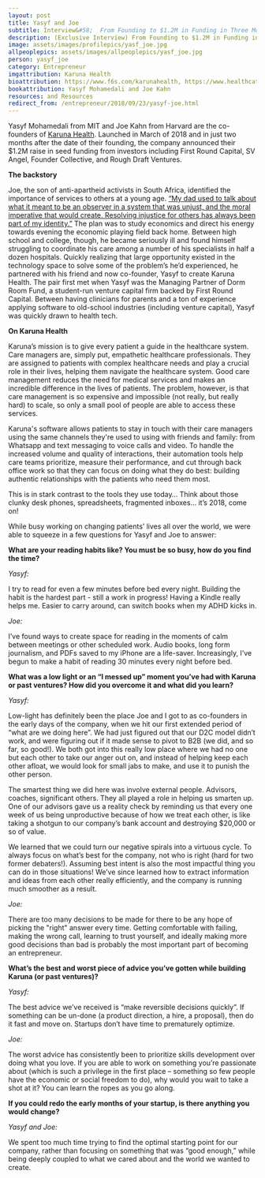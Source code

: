 ```yaml
---
layout: post
title: Yasyf and Joe
subtitle: Interview&#58;  From Founding to $1.2M in Funding in Three Months
description: (Exclusive Interview) From Founding to $1.2M in Funding in Three Months with Co-Founders of Karuna Health
image: assets/images/profilepics/yasf_joe.jpg
allpeoplepics: assets/images/allpeoplepics/yasf_joe.jpg
person: yasyf_joe
category: Entrepreneur
imgattribution: Karuna Health
bioattribution: https://www.f6s.com/karunahealth, https://www.healthcatalyst.com/three-must-haves-of-an-effective-care-management-system ,https://www.americaninno.com/boston/boston-startup/lost-in-the-healthcare-labyrinth-karuna-health-will-find-you-a-guide/, https://www.seas.harvard.edu/audiences/alumni/stories/2018/09/alumni-profile-joe-kahn-ab-18 
bookattribution: Yasyf Mohamedali and Joe Kahn  
resources: and Resources
redirect_from: /entrepreneur/2018/09/23/yasyf-joe.html
---
```


Yasyf Mohamedali from MIT and Joe Kahn from Harvard are the co-founders of <a href="https://www.meetkaruna.com/">Karuna Health</a>. Launched in March of 2018 and in just two months after the date of their founding, the company announced their $1.2M raise in seed funding from investors including First Round Capital, SV Angel, Founder Collective, and Rough Draft Ventures. 

 <b>The backstory</b>

 Joe, the son of anti-apartheid activists in South Africa, identified the importance of services to others at a young age. <a href="https://www.seas.harvard.edu/audiences/alumni/stories/2018/09/alumni-profile-joe-kahn-ab-18">“My dad used to talk about what it meant to be an observer in a system that was unjust, and the moral imperative that would create. Resolving injustice for others has always been part of my identity.”</a> The plan was to study economics and direct his energy towards evening the economic playing field back home. Between high school and college, though, he became seriously ill and found himself struggling to coordinate his care among a number of his specialists in half a dozen hospitals. Quickly realizing that large opportunity existed in the technology space to solve some of the problem’s he’d experienced, he partnered with his friend and now co-founder, Yasyf to create Karuna Health. The pair first met when Yasyf was the Managing Partner of Dorm Room Fund, a student-run venture capital firm backed by First Round Capital. Between having clinicians for parents and a ton of experience applying software to old-school industries (including venture capital), Yasyf was quickly drawn to health tech. 

 <b>On Karuna Health</b>

 Karuna’s mission is to give every patient a guide in the healthcare system. Care managers are, simply put, empathetic healthcare professionals. They are assigned to patients with complex healthcare needs and play a crucial role in their lives, helping them navigate the healthcare system. Good care management reduces the need for medical services and makes an incredible difference in the lives of patients. The problem, however, is that care management is so expensive and impossible (not really, but really hard) to scale, so only a small pool of people are able to access these services.

Karuna's software allows patients to stay in touch with their care managers using the same channels they're used to using with friends and family: from Whatsapp and text messaging to voice calls and video. To handle the increased volume and quality of interactions, their automation tools help care teams prioritize, measure their performance, and cut through back office work so that they can focus on doing what they do best: building authentic relationships with the patients who need them most.

This is in stark contrast to the tools they use today… Think about those clunky desk phones, spreadsheets, fragmented inboxes… it’s 2018, come on!

While busy working on changing patients’ lives all over the world, we were able to squeeze in a few questions for Yasyf and Joe to answer:

 <b>What are your reading habits like? You must be so busy, how do you find the time?</b>

 <p style="margin: 0;"><i>Yasyf:</i></p> 

 I try to read for even a few minutes before bed every night. Building the habit is the hardest part - still a work in progress! Having a Kindle really helps me. Easier to carry around, can switch books when my ADHD kicks in.

 <p style="margin: 0;"><i>Joe:</i></p> 

I’ve found ways to create space for reading in the moments of calm between meetings or other scheduled work. Audio books, long form journalism, and PDFs saved to my iPhone are a life-saver. Increasingly, I’ve begun to make a habit of reading 30 minutes every night before bed.

 <b>What was a low light or an “I messed up” moment you’ve had with Karuna or past ventures? How did you overcome it and what did you learn?</b>

 <p style="margin: 0;"><i>Yasyf:</i></p> 

Low-light has definitely been the place Joe and I got to as co-founders in the early days of the company, when we hit our first extended period of “what are we doing here”. We had just figured out that our D2C model didn’t work, and were figuring out if it made sense to pivot to B2B (we did, and so far, so good!). We both got into this really low place where we had no one but each other to take our anger out on, and instead of helping keep each other afloat, we would look for small jabs to make, and use it to punish the other person.

The smartest thing we did here was involve external people. Advisors, coaches, significant others. They all played a role in helping us smarten up. One of our advisors gave us a reality check by reminding us that every one week of us being unproductive because of how we treat each other, is like taking a shotgun to our company’s bank account and destroying $20,000 or so of value.

We learned that we could turn our negative spirals into a virtuous cycle. To always focus on what’s best for the company, not who is right (hard for two former debaters!). Assuming best intent is also the most impactful thing you can do in those situations! We’ve since learned how to extract information and ideas from each other really efficiently, and the company is running much smoother as a result.

 <p style="margin: 0;"><i>Joe:</i></p>

 There are too many decisions to be made for there to be any hope of picking the "right" answer every time. Getting comfortable with failing, making the wrong call, learning to trust yourself, and ideally making more good decisions than bad is probably the most important part of becoming an entrepreneur.

 <b>What’s the best and worst piece of advice you’ve gotten while building Karuna (or past ventures)?</b>

 <p style="margin: 0;"><i>Yasyf:</i></p>

The best advice we’ve received is “make reversible decisions quickly”. If something can be un-done (a product direction, a hire, a proposal), then do it fast and move on. Startups don’t have time to prematurely optimize.

 <p style="margin: 0;"><i>Joe:</i></p>

The worst advice has consistently been to prioritize skills development over doing what you love. If you are able to work on something you’re passionate about (which is such a privilege in the first place – something so few people have the economic or social freedom to do), why would you wait to take a shot at it? You can learn the ropes as you go along.

 <b>If you could redo the early months of your startup, is there anything you would change?</b>

 <p style="margin: 0;"><i>Yasyf and Joe:</i></p> 
 
We spent too much time trying to find the optimal starting point for our company, rather than focusing on something that was “good enough,” while being deeply coupled to what we cared about and the world we wanted to create.


